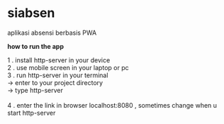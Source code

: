 # siabsen

aplikasi absensi berbasis PWA  </br>

<b>how to run the app</b>  </br>

1 . install http-server in your device </br>
2 . use mobile screen in your laptop or pc </br>
3 . run http-server in your terminal <br>
        -> enter to your project directory <br>
        -> type http-server <br>
     </br> 
4 . enter the link in browser localhost:8080 , sometimes change when u start http-server </br>
